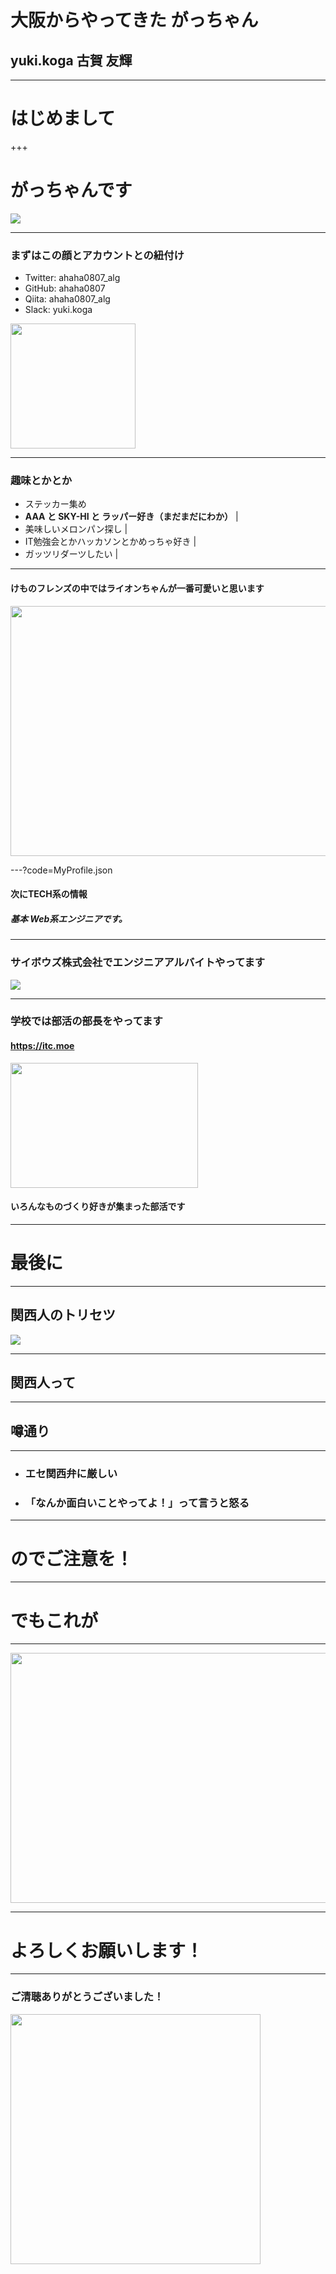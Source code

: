 # 大阪からやってきた **がっちゃん**
## yuki.koga 古賀 友輝

---

# はじめまして

+++

# がっちゃんです
![](https://avatars2.githubusercontent.com/u/16623885)

---

### まずはこの顔とアカウントとの紐付け

- Twitter: ahaha0807_alg
- GitHub: ahaha0807
- Qiita: ahaha0807_alg
- Slack: yuki.koga

<img src='https://avatars2.githubusercontent.com/u/16623885' width="200px" height="200px">

---

### 趣味とかとか

- ステッカー集め
- **AAA と SKY-HI と ラッパー好き（まだまだにわか）** |
- 美味しいメロンパン探し |
- IT勉強会とかハッカソンとかめっちゃ好き |
- ガッツリダーツしたい |

---

#### **けものフレンズの中ではライオンちゃんが一番可愛いと思います** 
<img src='https://encrypted-tbn0.gstatic.com/images?q=tbn:ANd9GcSiPgiIbN5IzlhSEKaOCnNh7bc6w4ZXXp4TWzXKkdXsmUklL-sH' width="800px" height="400px">

---?code=MyProfile.json

#### 次にTECH系の情報
##### 基本 Web系エンジニアです。

---

### サイボウズ株式会社でエンジニアアルバイトやってます
![](http://npo-sc.org/ncolle/wp-content/uploads/2016/06/cybozulogo.png)

---

### 学校では部活の部長をやってます
#### https://itc.moe

<img src='https://itc.moe/assets/images/itc-sticker.png' width="300px" height="200px">

#### いろんなものづくり好きが集まった部活です

---

# 最後に

---

## 関西人のトリセツ
![](https://images-fe.ssl-images-amazon.com/images/I/51vtuWB95nL.jpg)

---

## 関西人って

---

## 噂通り

---

- ### エセ関西弁に厳しい
- ### 「なんか面白いことやってよ！」って言うと怒る

---

# のでご注意を！

---

# でもこれが

---

<img src='http://livedoor.blogimg.jp/jin115/imgs/a/3/a307d640.jpg' width="700px" height="400px">

---

# よろしくお願いします！

---

### ご清聴ありがとうございました！
<img src='https://avatars2.githubusercontent.com/u/16623885' width="400px" height="400px">
